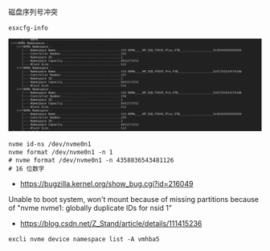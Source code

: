 磁盘序列号冲突

```
esxcfg-info
```

![image-20240726154132599](./.assets/ESXi常见问题处理/image-20240726154132599.png)

```
nvme id-ns /dev/nvme0n1
nvme format /dev/nvme0n1 -n 1
# nvme format /dev/nvme0n1 -n 4358836543481126
# 16 位数字
```

- <https://bugzilla.kernel.org/show_bug.cgi?id=216049>

 Unable to boot system, won't mount because of missing partitions because of "nvme nvme1: globally duplicate IDs for nsid 1"

- <https://blog.csdn.net/Z_Stand/article/details/111415236>

```
excli nvme device namespace list -A vmhba5
```

